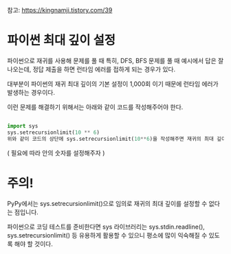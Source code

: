 참고: https://kingnamji.tistory.com/39

# 파이썬 최대 깊이 설정

파이썬으로 재귀를 사용해 문제를 풀 때 특히, DFS, BFS 문제를 풀 때 예시에서 답은 잘 나오는데, 정답 제출을 하면 런타임 에러를 접하게 되는 경우가 있다.

대부분이 파이썬의 재귀 최대 깊이의 기본 설정이 1,000회 이기 때문에 런타임 에러가 발생하는 경우이다.

 

이런 문제를 해결하기 위해서는 아래와 같이 코드를 작성해주어야 한다.
``` python

import sys
sys.setrecursionlimit(10 ** 6)
위와 같이 코드의 상단에 sys.setrecursionlimit(10**6)을 작성해주면 재귀의 최대 깊이가 10**6으로 바뀌게 됩니다.
```
( 필요에 따라 안의 숫자를 설정해주자 )

# 주의! 

PyPy에서는 sys.setrecursionlimit()으로 임의로 재귀의 최대 깊이를 설정할 수 없다는 점입니다.
 

파이썬으로 코딩 테스트를 준비한다면 sys 라이브러리는 sys.stdin.readline(), sys.setrecursionlimit() 등 유용하게 활용할 수 있으니 평소에 많이 익숙해질 수 있도록 해야 할 것이다.

